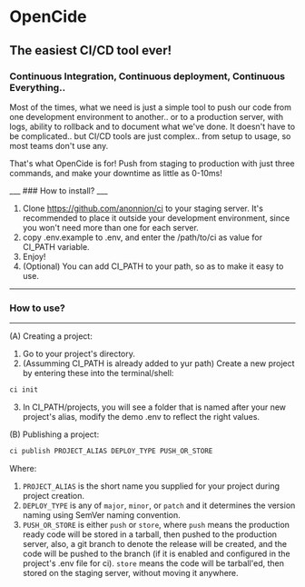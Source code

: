 # OpenCide
## The easiest CI/CD tool ever!
### Continuous Integration, Continuous deployment, Continuous Everything..
<p>Most of the times, what we need is just a simple tool to push our code from one development environment to another.. or to a production server, with logs, ability to rollback and to document what we've done. It doesn't have to be complicated.. but CI/CD tools are just complex.. from setup to usage, so most teams don't use any.</p>
<p>That's what OpenCide is for! Push from staging to production with just three commands, and make your downtime as little as 0-10ms! </p>
___
### How to install?
___

1. Clone https://github.com/anonnion/ci to your staging server. It's recommended to place it outside your development environment, since you won't need more than one for each server.
2. copy .env.example to .env, and enter the /path/to/ci as value for CI_PATH variable. 
3.   Enjoy!
4. (Optional) You can add CI_PATH to your path, so as to make it easy to use.
___
### How to use?
___
(A) Creating a project:
1. Go to your project's directory.
2. (Assumming CI_PATH is already added to yur path) Create a new project by entering these into the terminal/shell:
```bash
ci init
```
3. In CI_PATH/projects, you will see a folder that is named after your new project's alias, modify the demo .env to reflect the right values.

(B) Publishing a project:
```bash
ci publish PROJECT_ALIAS DEPLOY_TYPE PUSH_OR_STORE
```
Where:
1. `PROJECT_ALIAS` is the short name you supplied for your project during project creation.
2. `DEPLOY_TYPE` is any of `major`, `minor`, or `patch` and it determines the version naming using SemVer naming convention.
3. `PUSH_OR_STORE` is either `push` or `store`, where `push` means the production ready code will be stored in a tarball, then pushed to the production server, also, a git branch to denote the release will be created, and the code will be pushed to the branch (if it is enabled and configured in the project's .env file for ci). `store` means the code will be tarball'ed, then stored on the staging server, without moving it anywhere.